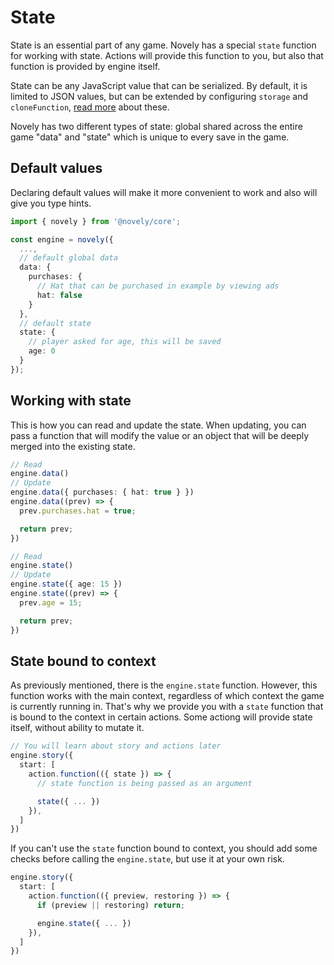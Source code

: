 # State

State is an essential part of any game. Novely has a special `state` function for working with state. Actions will provide this function to you, but also that function is provided by engine itself.

State can be any JavaScript value that can be serialized. By default, it is limited to JSON values, but can be extended by configuring `storage` and `cloneFunction`, [read more](/guide/other-options) about these.

Novely has two different types of state: global shared across the entire game "data" and "state" which is unique to every save in the game.

## Default values

Declaring default values will make it more convenient to work and also will give you type hints.

```ts
import { novely } from '@novely/core';

const engine = novely({
  ...,
  // default global data
  data: {
    purchases: {
      // Hat that can be purchased in example by viewing ads
      hat: false
    }
  },
  // default state
  state: {
    // player asked for age, this will be saved
    age: 0
  }
});
```

## Working with state

This is how you can read and update the state. When updating, you can pass a function that will modify the value or an object that will be deeply merged into the existing state.

```ts
// Read
engine.data()
// Update
engine.data({ purchases: { hat: true } })
engine.data((prev) => {
  prev.purchases.hat = true;

  return prev;
})

// Read
engine.state()
// Update
engine.state({ age: 15 })
engine.state((prev) => {
  prev.age = 15;

  return prev;
})
```

## State bound to context

As previously mentioned, there is the `engine.state` function. However, this function works with the main context, regardless of which context the game is currently running in. That's why we provide you with a `state` function that is bound to the context in certain actions. Some actiong will provide state itself, without ability to mutate it.

```ts
// You will learn about story and actions later
engine.story({
  start: [
    action.function(({ state }) => {
      // state function is being passed as an argument

      state({ ... })
    }),
  ]
})
```

If you can't use the `state` function bound to context, you should add some checks before calling the `engine.state`, but use it at your own risk.

```ts
engine.story({
  start: [
    action.function(({ preview, restoring }) => {
      if (preview || restoring) return;

      engine.state({ ... })
    }),
  ]
})
```